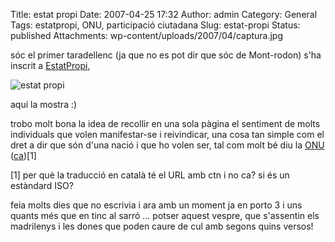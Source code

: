 Title: estat propi
Date: 2007-04-25 17:32
Author: admin
Category: General
Tags: estatpropi, ONU, participació ciutadana
Slug: estat-propi
Status: published
Attachments: wp-content/uploads/2007/04/captura.jpg

sóc el primer taradellenc (ja que no es pot dir que sóc de Mont-rodon) s'ha inscrit a <a href="http://www.estatpropi.cat" target="_blank" rel="noopener">EstatPropi</a>,

![estat propi]({static}wp-content/uploads/2007/04/captura.jpg)

aquí la mostra :)

trobo molt bona la idea de recollir en una sola pàgina el sentiment de molts individuals que volen manifestar-se i reivindicar, una cosa tan simple com el dret a dir que són d'una nació i que ho volen ser, tal com molt bé diu la <a href="http://www.unhchr.ch/udhr/lang/eng.htm" target="_blank" rel="noopener">ONU</a> (<a href="http://www.unhchr.ch/udhr/lang/cln.htm" target="_blank" rel="noopener">ca</a>)\[1\]

\[1\] per què la traducció en català té el URL amb ctn i no ca? si és un estàndard ISO?

feia molts dies que no escrivia i ara amb un moment ja en porto 3 i uns quants més que en tinc al sarró ... potser aquest vespre, que s'assentin els madrilenys i les dones que poden caure de cul amb segons quins versos!
